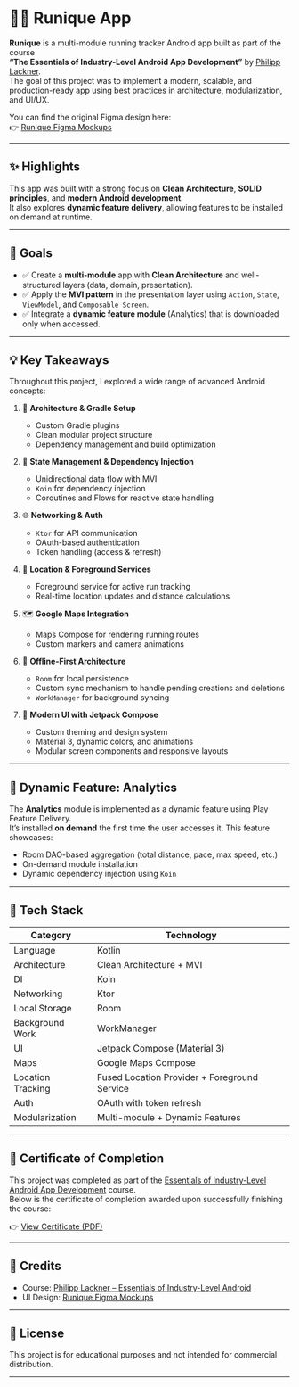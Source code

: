 # 🏃‍♀️ Runique App

**Runique** is a multi-module running tracker Android app built as part of the course  
**“The Essentials of Industry-Level Android App Development”** by [Philipp Lackner](https://pl-coding.com/).  
The goal of this project was to implement a modern, scalable, and production-ready app using best practices in architecture, modularization, and UI/UX.

You can find the original Figma design here:  
👉 [Runique Figma Mockups](https://www.figma.com/design/NNSWHCD7WMpzks7xfKp35c/Runique-Course?node-id=0-1&p=f)

---

## ✨ Highlights

This app was built with a strong focus on **Clean Architecture**, **SOLID principles**, and **modern Android development**.  
It also explores **dynamic feature delivery**, allowing features to be installed on demand at runtime.

---

## 🎯 Goals

- ✅ Create a **multi-module** app with **Clean Architecture** and well-structured layers (data, domain, presentation).
- ✅ Apply the **MVI pattern** in the presentation layer using `Action`, `State`, `ViewModel`, and `Composable Screen`.
- ✅ Integrate a **dynamic feature module** (Analytics) that is downloaded only when accessed.

---

## 💡 Key Takeaways

Throughout this project, I explored a wide range of advanced Android concepts:

1. 📐 **Architecture & Gradle Setup**  
   - Custom Gradle plugins  
   - Clean modular project structure  
   - Dependency management and build optimization

2. 🚦 **State Management & Dependency Injection**  
   - Unidirectional data flow with MVI  
   - `Koin` for dependency injection  
   - Coroutines and Flows for reactive state handling

3. 🌐 **Networking & Auth**  
   - `Ktor` for API communication  
   - OAuth-based authentication  
   - Token handling (access & refresh)

4. 📍 **Location & Foreground Services**  
   - Foreground service for active run tracking  
   - Real-time location updates and distance calculations

5. 🗺️ **Google Maps Integration**  
   - Maps Compose for rendering running routes  
   - Custom markers and camera animations

6. 💾 **Offline-First Architecture**  
   - `Room` for local persistence  
   - Custom sync mechanism to handle pending creations and deletions  
   - `WorkManager` for background syncing

7. 📱 **Modern UI with Jetpack Compose**  
   - Custom theming and design system  
   - Material 3, dynamic colors, and animations  
   - Modular screen components and responsive layouts

---

## 🧩 Dynamic Feature: Analytics

The **Analytics** module is implemented as a dynamic feature using Play Feature Delivery.  
It’s installed **on demand** the first time the user accesses it. This feature showcases:

- Room DAO-based aggregation (total distance, pace, max speed, etc.)
- On-demand module installation
- Dynamic dependency injection using `Koin`

---

## 🚀 Tech Stack

| Category              | Technology                         |
|-----------------------|-------------------------------------|
| Language              | Kotlin                              |
| Architecture          | Clean Architecture + MVI            |
| DI                    | Koin                                |
| Networking            | Ktor                                |
| Local Storage         | Room                                |
| Background Work       | WorkManager                         |
| UI                    | Jetpack Compose (Material 3)        |
| Maps                  | Google Maps Compose                 |
| Location Tracking     | Fused Location Provider + Foreground Service |
| Auth                  | OAuth with token refresh            |
| Modularization        | Multi-module + Dynamic Features     |

---

## 📜 Certificate of Completion

This project was completed as part of the [Essentials of Industry-Level Android App Development](https://pl-coding.com/) course.  
Below is the certificate of completion awarded upon successfully finishing the course:

👉 [View Certificate (PDF)](certificate.pdf)


---


## 🧠 Credits

- Course: [Philipp Lackner – Essentials of Industry-Level Android](https://pl-coding.com/)
- UI Design: [Runique Figma Mockups](https://www.figma.com/design/NNSWHCD7WMpzks7xfKp35c/Runique-Course?node-id=0-1&p=f)

---

## 📄 License

This project is for educational purposes and not intended for commercial distribution.

---
